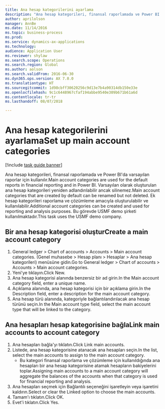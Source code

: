 ```yaml
--- 
title: Ana hesap kategorilerini ayarlama
description: "Ana hesap kategorileri, finansal raporlamada ve Power BI'da varsayılan raporlar için kullanılır."
author: aprilolson
manager: AnnBe
ms.date: 11/14/2016
ms.topic: business-process
ms.prod: 
ms.service: dynamics-ax-applications
ms.technology: 
audience: Application User
ms.reviewer: shylaw
ms.search.scope: Operations
ms.search.region: Global
ms.author: aolson
ms.search.validFrom: 2016-06-30
ms.dyn365.ops.version: AX 7.0.0
ms.translationtype: HT
ms.sourcegitcommit: 1d98cbff30620256c9d13e7b4a90314db150e33e
ms.openlocfilehash: 9c1c6448967cfaf194abbe9540e309b671b61a6d
ms.contentlocale: tr-tr
ms.lasthandoff: 08/07/2018

---
```

# <a name="set-up-main-account-categories"></a><span data-ttu-id="026ba-103">Ana hesap kategorilerini ayarlama</span><span class="sxs-lookup"><span data-stu-id="026ba-103">Set up main account categories</span></span>

[!include [task guide banner](../../includes/task-guide-banner.md)]

<span data-ttu-id="026ba-104">Ana hesap kategorileri, finansal raporlamada ve Power BI'da varsayılan raporlar için kullanılır.</span><span class="sxs-lookup"><span data-stu-id="026ba-104">Main account categories are used for the default reports in financial reporting and in Power BI.</span></span> <span data-ttu-id="026ba-105">Varsayılan olarak oluşturulan ana hesap kategorileri yeniden adlandırılabilir ancak silinemez.</span><span class="sxs-lookup"><span data-stu-id="026ba-105">Main account categories that are created by default can be renamed but not deleted.</span></span> <span data-ttu-id="026ba-106">Ek hesap kategorileri raporlama ve çözümleme amacıyla oluşturulabilir ve kullanılabilir.</span><span class="sxs-lookup"><span data-stu-id="026ba-106">Additional account categories can be created and used for reporting and analysis purposes.</span></span> <span data-ttu-id="026ba-107">Bu görevde USMF demo şirketi kullanılmaktadır.</span><span class="sxs-lookup"><span data-stu-id="026ba-107">This task uses the USMF demo company.</span></span>


## <a name="create-a-main-account-category"></a><span data-ttu-id="026ba-108">Bir ana hesap kategorisi oluştur</span><span class="sxs-lookup"><span data-stu-id="026ba-108">Create a main account category</span></span>
1. <span data-ttu-id="026ba-109">General ledger > Chart of accounts > Accounts > Main account categories. (Genel muhasebe > Hesap planı > Hesaplar > Ana hesap kategorileri) menüsüne gidin.</span><span class="sxs-lookup"><span data-stu-id="026ba-109">Go to General ledger > Chart of accounts > Accounts > Main account categories.</span></span>
2. <span data-ttu-id="026ba-110">Yeni'ye tıklayın.</span><span class="sxs-lookup"><span data-stu-id="026ba-110">Click New.</span></span>
3. <span data-ttu-id="026ba-111">Ana hesap kategorisi alanında benzersiz bir ad girin.</span><span class="sxs-lookup"><span data-stu-id="026ba-111">In the Main account category field, enter a unique name.</span></span>
4. <span data-ttu-id="026ba-112">Açıklama alanında, ana hesap kategorisi için bir açıklama girin.</span><span class="sxs-lookup"><span data-stu-id="026ba-112">In the Description field, enter a description for the main account category.</span></span>
5. <span data-ttu-id="026ba-113">Ana hesap türü alanında, kategoriyle bağlantılandırılacak ana hesap türünü seçin.</span><span class="sxs-lookup"><span data-stu-id="026ba-113">In the Main account type field, select the main account type that will be linked to the category.</span></span>

## <a name="link-main-accounts-to-account-category"></a><span data-ttu-id="026ba-114">Ana hesapları hesap kategorisine bağla</span><span class="sxs-lookup"><span data-stu-id="026ba-114">Link main accounts to account category</span></span>
1. <span data-ttu-id="026ba-115">Ana hesapları bağla'yı tıklatın.</span><span class="sxs-lookup"><span data-stu-id="026ba-115">Click Link main accounts.</span></span>
2. <span data-ttu-id="026ba-116">Listede, ana hesap kategorisine atanacak ana hesapları seçin.</span><span class="sxs-lookup"><span data-stu-id="026ba-116">In the list, select the main accounts to assign to the main account category.</span></span>
    * <span data-ttu-id="026ba-117">Bu kategori finansal raporlama ve çözümleme için kullanıldığında ana hesapları bir ana hesap kategorisine atamak hesapların bakiyelerini toplar.</span><span class="sxs-lookup"><span data-stu-id="026ba-117">Assigning main accounts to a main account category will aggregate the balances of the accounts when that category is used for financial reporting and analysis.</span></span>  
3. <span data-ttu-id="026ba-118">Ana hesapları seçmek için Bağlantılı seçeneğini işaretleyin veya işaretini kaldırın.</span><span class="sxs-lookup"><span data-stu-id="026ba-118">Select or clear the Linked option to choose the main accounts.</span></span>
4. <span data-ttu-id="026ba-119">Tamam'ı tıklatın.</span><span class="sxs-lookup"><span data-stu-id="026ba-119">Click OK.</span></span>
5. <span data-ttu-id="026ba-120">Evet'i tıklatın.</span><span class="sxs-lookup"><span data-stu-id="026ba-120">Click Yes.</span></span>


